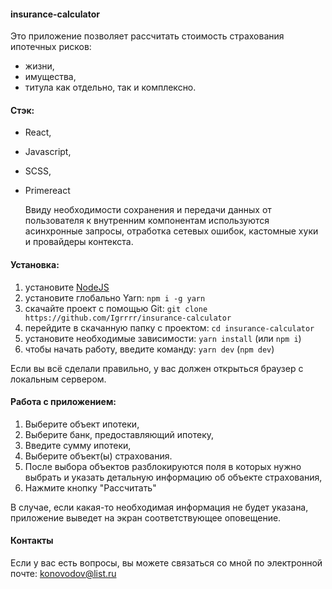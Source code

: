 #### insurance-calculator

Это приложение позволяет рассчитать стоимость страхования ипотечных рисков:

- жизни,
- имущества,
- титула
  как отдельно, так и комплексно.

#### Стэк:

- React,
- Javascript,
- SCSS,
- Primereact

  Ввиду необходимости сохранения и передачи данных от пользователя к внутренним компонентам используются асинхронные запросы, отработка сетевых ошибок, кастомные хуки и провайдеры контекста.

#### Установка:

1. установите [NodeJS](https://nodejs.org/en)
2. установите глобально Yarn: `npm i -g yarn`
3. скачайте проект с помощью Git: `git clone https://github.com/Igrrrr/insurance-calculator`
4. перейдите в скачанную папку с проектом: `cd insurance-calculator`
5. установите необходимые зависимости: `yarn install` (или `npm i`)
6. чтобы начать работу, введите команду: `yarn dev` (`npm dev`)

Если вы всё сделали правильно, у вас должен открыться браузер с локальным сервером.

#### Работа с приложением:

1. Выберите объект ипотеки,
2. Выберите банк, предоставляющий ипотеку,
3. Введите сумму ипотеки,
4. Выберите объект(ы) страхования.
5. После выбора объектов разблокируются поля в которых нужно выбрать и указать детальную информацию об объекте страхования,
6. Нажмите кнопку "Рассчитать"

В случае, если какая-то необходимая информация не будет указана, приложение выведет на экран соответствующее оповещение.

#### Контакты

Если у вас есть вопросы, вы можете связаться со мной по электронной почте: konovodov@list.ru
